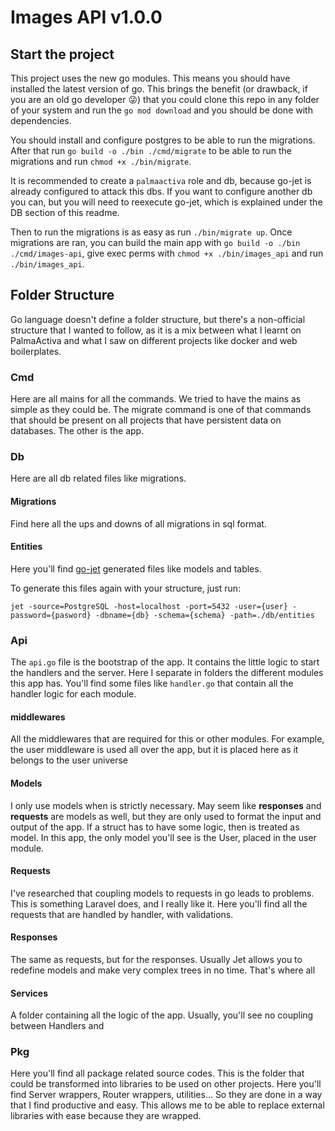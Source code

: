 # Images API v1.0.0

## Start the project
This project uses the new go modules. This means you should have installed the latest version of go. This brings the
benefit (or drawback, if you are an old go developer 😜) that you could clone this repo in any folder of your system and
run the `go mod download` and you should be done with dependencies.

You should install and configure postgres to be able to run the migrations. After that run 
`go build -o ./bin ./cmd/migrate` to be able to run the migrations and run `chmod +x ./bin/migrate`. 

It is recommended to create a `palmaactiva` role and db, because go-jet is already configured to attack this dbs. If you want
to configure another db you can, but you will need to reexecute go-jet, which is explained under the DB section of this readme.

Then to run the migrations is as easy as run `./bin/migrate up`. Once migrations are ran, you can build the main app with 
`go build -o ./bin ./cmd/images-api`, give exec perms with `chmod +x ./bin/images_api` and run `./bin/images_api`.

## Folder Structure
Go language doesn't define a folder structure, but there's a non-official structure that I wanted to follow, as it is
a mix between what I learnt on PalmaActiva and what I saw on different projects like docker and web boilerplates. 

### Cmd
Here are all mains for all the commands. We tried to have the mains as simple as they could be. The migrate command is
one of that commands that should be present on all projects that have persistent data on databases. The other is the
app.

### Db
Here are all db related files like migrations. 

#### Migrations
Find here all the ups and downs of all migrations in sql format.

#### Entities
Here you'll find [go-jet](https://github.com/go-jet/jet) generated files like models and tables.

To generate this files again with your structure, just run:
 ```
 jet -source=PostgreSQL -host=localhost -port=5432 -user={user} -password={pasword} -dbname={db} -schema={schema} -path=./db/entities
```

### Api
The `api.go` file is the bootstrap of the app. It contains the little logic to start the handlers and the server.
Here I separate in folders the different modules this app has. You'll find some files like `handler.go` that contain all
the handler logic for each module.

#### middlewares
All the middlewares that are required for this or other modules. For example, the user middleware is used all over the app,
but it is placed here as it belongs to the user universe

#### Models
I only use models when is strictly necessary. May seem like **responses** and **requests** are models as well, but they
are only used to format the input and output of the app. If a struct has to have some logic, then is treated as model.
In this app, the only model you'll see is the User, placed in the user module.

#### Requests
I've researched that coupling models to requests in go leads to problems. This is something Laravel does,
and I really like it. Here you'll find all the requests that are handled by handler, with validations.

#### Responses
The same as requests, but for the responses. Usually Jet allows you to redefine models and make very complex trees in
no time. That's where all

#### Services
A folder containing all the logic of the app. Usually, you'll see no coupling between Handlers and 

### Pkg
Here you'll find all package related source codes. This is the folder that could be transformed into libraries to be
used on other projects. Here you'll find Server wrappers, Router wrappers, utilities... So they are done in a way that 
I find productive and easy. This allows me to be able to replace external libraries with ease because they are wrapped.